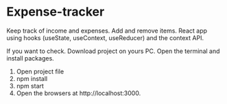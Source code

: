 # Expense-tracker

Keep track of income and expenses. Add and remove items. React app using hooks (useState, useContext, useReducer) and the context API. 

If you want to check. Download project on yours PC. Open the terminal and install packages.

 1. Open project file
 2. npm install
 3. npm start
 4. Open the browsers at http://localhost:3000.
